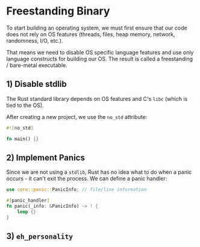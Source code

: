# Freestanding Binary

To start building an operating system, we must first ensure that our code does not rely on OS features (threads, files, heap memory, network, randomness, I/O, etc.).

That means we need to disable OS specific language features and use only language constructs for building our OS. The result is called a freestanding / bare-metal executable.

## 1) Disable stdlib

The Rust standard library depends on OS features and C's `libc` (which is tied to the OS).

After creating a new project, we use the `no_std` attribute:

```rs
#![no_std]

fn main() {}
```

## 2) Implement Panics

Since we are not using a `stdlib`, Rust has no idea what to do when a panic occurs - it can't exit the process. We can define a panic handler:

```rs
use core::panic::PanicInfo; // file/line information

#[panic_handler]
fn panic(_info: &PanicInfo) -> ! {
    loop {}
}
```

## 3) `eh_personality`
